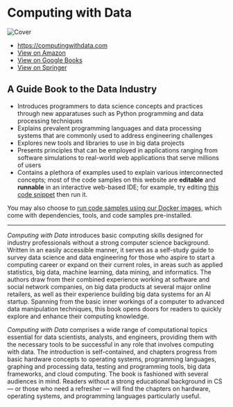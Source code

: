 # Computing with Data
![Cover](https://images.springer.com/sgw/books/medium/9783319981482.jpg "Cover")

* https://computingwithdata.com
* [View on Amazon](https://www.amazon.com/gp/product/331998148X)
* [View on Google Books](https://books.google.com/books?id=2XxNuQEACAAJ)
* [View on Springer](https://www.springer.com/us/book/9783319981482)

## A Guide Book to the Data Industry

* Introduces programmers to data science concepts and practices through new
apparatuses such as Python programming and data processing techniques
* Explains prevalent programming languages and data processing systems that
are commonly used to address engineering challenges
* Explores new tools and libraries to use in big data projects
* Presents principles that can be employed in applications ranging from
software simulations to real-world web applications that serve millions of
users
* Contains a plethora of examples used to explain various interconnected
concepts; most of the code samples on this website are __editable__
and __runnable__ in an interactive web-based IDE; for example, try editing
[this code snippet](https://tech.io/playground-widget/17892943edf13cf159936a03cd286a8442992/surface-plots/506728) then run it.

You may also choose to
[run code samples using our Docker images](https://computingwithdata.com/reader-resources/docker.html),
which come with dependencies, tools, and code samples pre-installed.

---
_Computing with Data_ introduces basic computing skills designed for industry
professionals without a strong computer science background. Written in an easily
accessible manner, it serves as a self-study guide to survey data science and
data engineering for those who aspire to start a computing career or expand
on their current roles, in areas such as applied statistics, big data, machine
learning, data mining, and informatics. The authors draw from their combined
experience working at software and social network companies, on big data
products at several major online retailers, as well as their experience building
big data systems for an AI startup. Spanning from the basic inner workings
of a computer to advanced data manipulation techniques, this book opens doors
for readers to quickly explore and enhance their computing knowledge.

_Computing with Data_ comprises a wide range of computational topics essential
for data scientists, analysts, and engineers, providing them with the necessary
tools to be successful in any role that involves computing with data.
The introduction is self-contained, and chapters progress from basic hardware
concepts to operating systems, programming languages, graphing and processing
data, testing and programming tools, big data frameworks, and cloud computing.
The book is fashioned with several audiences in mind. Readers without a strong
educational background in CS — or those who need a refresher — will find
the chapters on hardware, operating systems, and programming languages
particularly useful.
